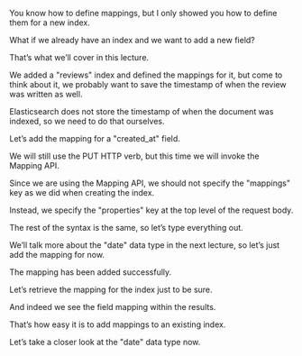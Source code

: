You know how to define mappings, but I only showed you how to define them for a new index.

What if we already have an index and we want to add a new field?

That’s what we’ll cover in this lecture.

We added a "reviews" index and defined the mappings for it, but come to think about it, we probably want to save the timestamp of when the review was written as well.

Elasticsearch does not store the timestamp of when the document was indexed, so we need to do that ourselves.

Let’s add the mapping for a "created_at" field.

We will still use the PUT HTTP verb, but this time we will invoke the Mapping API.

Since we are using the Mapping API, we should not specify the "mappings" key as we did when creating the index.

Instead, we specify the "properties" key at the top level of the request body.

The rest of the syntax is the same, so let’s type everything out.

We’ll talk more about the "date" data type in the next lecture, so let’s just add the mapping for now.

The mapping has been added successfully.

Let’s retrieve the mapping for the index just to be sure.

And indeed we see the field mapping within the results.

That’s how easy it is to add mappings to an existing index.

Let’s take a closer look at the "date" data type now.


